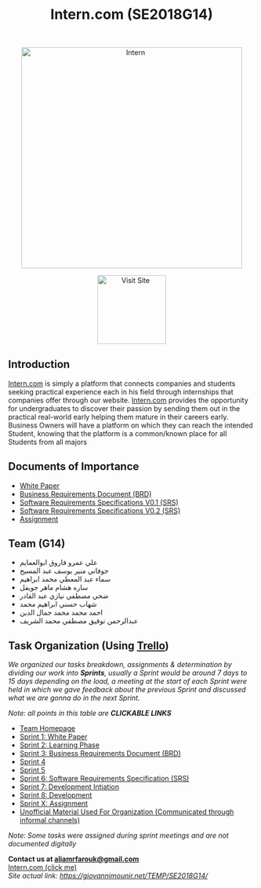 <h1 align="center"> Intern.com (SE2018G14) </h1> <br>
<p align="center">
  <a href="https://giovannimounir.net/TEMP/SE2018G14/">
    <img alt="Intern" title="Intern" src="http://tinypic.com?ref=rscy6g" width="450">
  </a>
</p>


<p align="center">
  <a href="https://giovannimounir.net/TEMP/SE2018G14/">
    <img alt="Visit Site" title="Visit" src="http://tinypic.com?ref=33vgqah" width="140">
  </a>
</p>

## Introduction 

<p>
<a href="https://giovannimounir.net/TEMP/SE2018G14/">Intern.com</a> is simply a platform that connects companies and students seeking practical experience
each in his field through internships that companies offer through our website.
<a href="https://giovannimounir.net/TEMP/SE2018G14/">Intern.com</a> provides the opportunity for undergraduates to discover their passion by sending them out in the practical real-world early helping them mature in their careers early.
Business Owners will have a platform on which they can reach the intended Student, knowing that the
platform is a common/known place for all Students from all majors</p>


## Documents of Importance

- <a href="https://github.com/aliamaim/SE2018G14/blob/master/Documentation/SE2018G14_WhitePaper.pdf">White Paper</a>
- <a href="https://github.com/aliamaim/SE2018G14/blob/master/Documentation/BRD_Version0.1.pdf">Business Requirements Document (BRD)</a>
- <a href="https://github.com/aliamaim/SE2018G14/blob/master/Documentation/SRS_Version0.1.pdf">Software Requirements Specifications V0.1 (SRS)</a>
- <a href="https://github.com/aliamaim/SE2018G14/blob/master/Documentation/SRS_Version0.2.pdf">Software Requirements Specifications V0.2 (SRS)</a>
- <a href="https://github.com/aliamaim/SE2018G14/tree/master/Documentation/assignment-1">Assignment</a>


## Team (G14)

- علي عمرو فاروق ابوالعمايم 
- جوفاني منير يوسف عبد المسيح
- سماء عبد المعطي محمد ابراهيم
- ساره هشام ماهر جويفل
- ضحي مصطفي نيازي عبد القادر
- شهاب حسني ابراهيم محمد
- احمد محمد محمد جمال الدين
- عبدالرحمن توفيق مصطفي محمد الشريف


## Task Organization (Using <a href="https://trello.com/">Trello</a>)
<i>We organized our tasks breakdown, assignments & determination by dividing our work into <b>Sprints</b>, usually a Sprint would be around 7 days to 15 days depending on the load, a meeting at the start of each Sprint were held in which we gave feedback about the previous Sprint and discussed what we are gonna do in the next Sprint.</i>

<i>Note: all points in this table are <b>CLICKABLE LINKS</b></i>
- <a href="https://trello.com/softwareengineeringse2018g14/home">Team Homepage</a>
- <a href="https://trello.com/b/mUBi6bYA/sprint-1-white-paper">Sprint 1: White Paper</a>
- <a href="https://trello.com/b/Bzdlhoxu/sprint-2-learning-phase">Sprint 2: Learning Phase</a>
- <a href="https://trello.com/b/mHsMa5Is/sprint-3-brd">Sprint 3: Business Requirements Document (BRD)</a>
- <a href="https://trello.com/b/36E9WkDG/sprint-4">Sprint 4</a>
- <a href="https://trello.com/b/5dhm6IH1/sprint-5">Sprint 5</a>
- <a href="https://trello.com/b/TBkd6IJt/sprint-6-srs">Sprint 6: Software Requirements Specification (SRS)</a>
- <a href="https://trello.com/b/hsNiPPkI/sprint-7-development-intiation">Sprint 7: Development Intiation</a>
- <a href="https://trello.com/b/DvQKnr9c/sprint-8-development">Sprint 8: Development</a>
- <a href="https://trello.com/b/vnrzbwXx/sprint-x-assignment">Sprint X: Assignment</a>
- <a href="https://drive.google.com/open?id=10K1EVA90WW_GOa4TVKCzKo76ay3V4iPJ">Unofficial Material Used For Organization (Communicated through informal channels)</a>

<i>Note: Some tasks were assigned during sprint meetings and are not documented digitally</i>


**Contact us at aliamrfarouk@gmail.com**  
<a href="https://giovannimounir.net/TEMP/SE2018G14/">Intern.com (click me)</a>  
<i>Site actual link: https://giovannimounir.net/TEMP/SE2018G14/</i>









